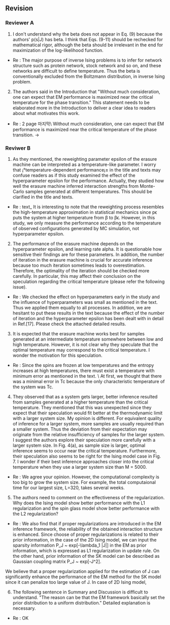 ## Revision

### Reviewer A

1.  I don't understand why the beta does not appear in Eq. (9) because the authors' p(s|J) has beta. I think that Eqs. (9-11) should be rechecked for mathematical rigor, although the beta should be irrelevant in the end for maximization of the log-likelihood function.

- Re : The major purpose of inverse Ising problems is to infer for network structure such as protein network, stock network and so on, and these networks are difficult to define temperature. Thus the beta is conventionally excluded from the Boltzmann distribution, in inverse Ising problem.

2. The authors said in the Introduction that "Without much consideration, one can expect that EM performance is maximized near the critical temperature for the phase transition." This statement needs to be elaborated more in the Introduction to deliver a clear idea to readers about what motivates this work.

- Re : 2 page 마지막\\
Without much consideration, one can expect that EM performance is maximized near the critical temperature of the phase transition.
->  

### Reviwer B

1. As they mentioned, the reweighting parameter epsilon of the erasure machine can be interpreted as a temperature-like parameter. I worry that ¡°temperature-dependent performance¡± in the title and texts may confuse readers as if this study examined the effect of the hyperparameter epsilon for the performance. Actually, they studied how well the erasure machine inferred interaction strengths from Monte-Carlo samples generated at different temperatures. This should be clarified in the title and texts. 

- Re : text_ It is interesting to note that the reweighting process resembles the high-temperature approximation in statistical mechanics since pϵ puts the system at higher temperature from β to βϵ. However, in this study, we only measure the performance according to the temperature of observed configurations generated by MC simulation, not hyperparameter epsilon.

2. The performance of the erasure machine depends on the hyperparameter epsilon, and learning rate alpha. It is questionable how sensitive their findings are for these parameters. In addition, the number of iteration in the erasure machine is crucial for accurate inference because too much iteration sometimes leads to overestimation. Therefore, the optimality of the iteration should be checked more carefully. In particular, this may affect their conclusion on the speculation regarding the critical temperature (please refer the following issue). 

- Re :
We checked the effect on hyperparameters early in the study and the influence of hyperparameters was small as mentioned in the text. Thus we applied them equally to all processes. In addition, we are hesitant to put these results in the text because the effect of the number of iteration and the hyperparameter epsilon has been dealt with in detail in Ref.[17].
Please check the attached detailed results.

3. It is expected that the erasure machine works best for samples generated at an intermediate temperature somewhere between low and high temperature. However, it is not clear why they speculate that the optimal temperature may correspond to the critical temperature. I wonder the motivation for this speculation. 

- Re : 
Since the spins are frozen at low temperatures and the entropy increases at high temperatures, there must exist a temperature with minimum error as mentioned in the text. \\
At first, we thought that there was a minimal error in Tc because the only characteristic temperature of the system was Tc.

4. They observed that as a system gets larger, better inference resulted from samples generated at a higher temperature than the critical temperature. They mentioned that this was unexpected since they expect that their speculation would fit better at the thermodynamic limit with a larger system size. My opinion is different. For equivalent quality of inference for a larger system, more samples are usually required than a smaller system. Thus the deviation from their expectation may originate from the relative insufficiency of samples for the larger system. I suggest the authors explore their speculation more carefully with a larger system size. In Fig. 4(a), as sample size is larger, optimal inference seems to occur near the critical temperature. Furthermore, their speculation also seems to be right for the Ising model case in Fig. 7. I wonder if their best inference approaches closer into the critical temperature when they use a larger system size than M = 5000. 

- Re : 
We agree your opinion.
However, the computational complexity is too big to grow the system size.
For example, the total computaional time for our largest size, L=320, takes several weeks.

5. The authors need to comment on the effectiveness of the regularization. Why does the Ising model show better performance with the L1 regularization and the spin glass model show better performance with the L2 regularization?

- Re :
We also find that if proper regularizations are introduced in the EM inference framework, the reliability of the obtained interaction structure is enhanced.
Since choose of proper regularizations is related to their prior information, 
in the case of the 2D Ising model, we can input the sparsity information P_J ~ exp[-\lambda_1 |J|] in the EM as prior information,
which is expressed as L1 regularization in update rule.
On the other hand, prior information of the SK model can be described as Gaussian coupling matrix P_J ~ exp[-J^2].

We believe that a proper regularization applied for the estimation of J can significantly enhance the performance of the  EM  method for the  SK  model since it can penalize too large value of J. 
In case of 2D Ising model, 

6. The following sentence in Summary and Discussion is difficult to understand. "The reason can be that the EM framework basically set the prior distribution to a uniform distribution." Detailed explanation is necessary.

- Re : OK
